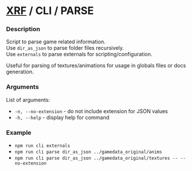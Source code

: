 # [XRF](../../) / CLI / PARSE

### Description

Script to parse game related information. <br/>
Use `dir_as_json` to parse folder files recursively. <br/>
Use `externals` to parse externals for scripting/configuration. <br/>

Useful for parsing of textures/animations for usage in globals files or docs generation.

### Arguments

List of arguments:

- `-n, --no-extension` - do not include extension for JSON values
- `-h, --help` - display help for command

### Example

- `npm run cli externals`
- `npm run cli parse dir_as_json ../gamedata_original/anims`
- `npm run cli parse dir_as_json ../gamedata_original/textures -- --no-extension`
